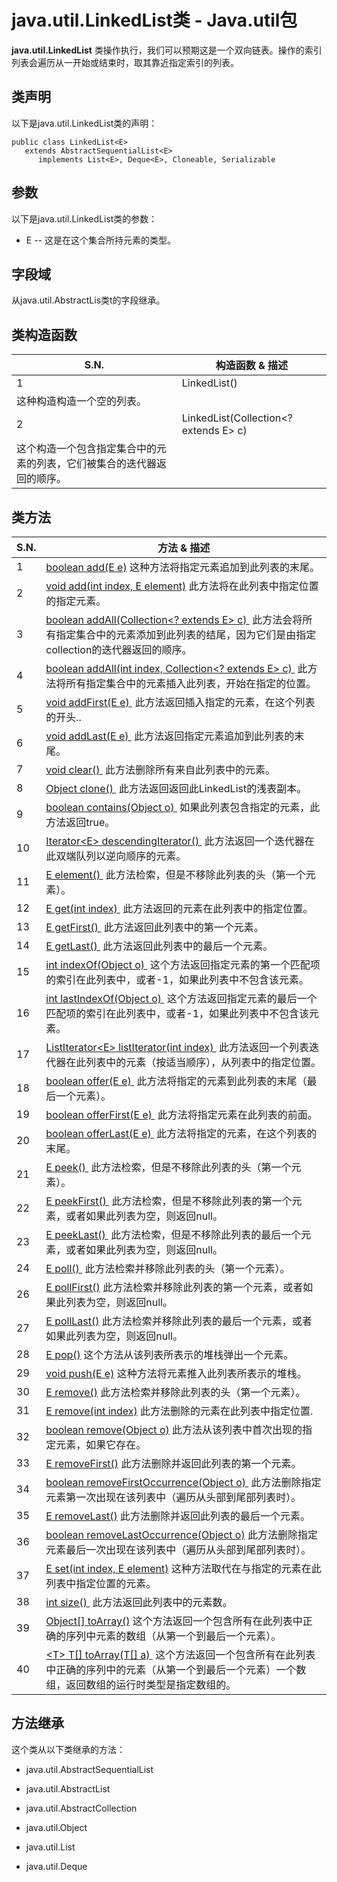# java.util.LinkedList类 - Java.util包

**java.util.LinkedList** 类操作执行，我们可以预期这是一个双向链表。操作的索引列表会遍历从一开始或结束时，取其靠近指定索引的列表。

## 类声明

以下是java.util.LinkedList类的声明：

```
public class LinkedList<E>
   extends AbstractSequentialList<E>
      implements List<E>, Deque<E>, Cloneable, Serializable
```

## 参数

以下是java.util.LinkedList类的参数：

*   E -- 这是在这个集合所持元素的类型。

## 字段域

从java.util.AbstractLis类t的字段继承。

## 类构造函数

| S.N. | 构造函数 & 描述 |
| --- | --- |
| 1 | LinkedList() 
这种构造构造一个空的列表。 |
| 2 | LinkedList(Collection&lt;? extends E&gt; c) 
这个构造一个包含指定集合中的元素的列表，它们被集合的迭代器返回的顺序。 |

## 类方法

| S.N. | 方法 & 描述 |
| --- | --- |
| 1 | [boolean add(E e)](http://www.yiibai.com/java/util/linkedlist_add.html) 这种方法将指定元素追加到此列表的末尾。 |
| 2 | [void add(int index, E element)](http://www.yiibai.com/java/util/linkedlist_add_index.html) 此方法将在此列表中指定位置的指定元素。 |
| 3 | [boolean addAll(Collection&lt;? extends E&gt; c) ](http://www.yiibai.com/java/util/linkedlist_addall.html) 此方法会将所有指定集合中的元素添加到此列表的结尾，因为它们是由指定collection的迭代器返回的顺序。 |
| 4 | [boolean addAll(int index, Collection&lt;? extends E&gt; c) ](http://www.yiibai.com/java/util/linkedlist_addall_collection.html) 此方法将所有指定集合中的元素插入此列表，开始在指定的位置。 |
| 5 | [void addFirst(E e) ](http://www.yiibai.com/java/util/linkedlist_addfirst.html) 此方法返回插入指定的元素，在这个列表的开头.. |
| 6 | [void addLast(E e) ](http://www.yiibai.com/java/util/linkedlist_addlast.html) 此方法返回指定元素追加到此列表的末尾。 |
| 7 | [void clear() ](http://www.yiibai.com/java/util/linkedlist_clear.html) 此方法删除所有来自此列表中的元素。 |
| 8 | [Object clone() ](http://www.yiibai.com/java/util/linkedlist_clone.html) 此方法返回返回此LinkedList的浅表副本。 |
| 9 | [boolean contains(Object o) ](http://www.yiibai.com/java/util/linkedlist_contains.html) 如果此列表包含指定的元素，此方法返回true。 |
| 10 | [Iterator&lt;E&gt; descendingIterator() ](http://www.yiibai.com/java/util/linkedlist_descendingiterator.html) 此方法返回一个迭代器在此双端队列以逆向顺序的元素。 |
| 11 | [E element() ](http://www.yiibai.com/java/util/linkedlist_element.html) 此方法检索，但是不移除此列表的头（第一个元素）。 |
| 12 | [E get(int index) ](http://www.yiibai.com/java/util/linkedlist_get.html) 此方法返回的元素在此列表中的指定位置。 |
| 13 | [E getFirst() ](http://www.yiibai.com/java/util/linkedlist_getfirst.html) 此方法返回此列表中的第一个元素。 |
| 14 | [E getLast() ](http://www.yiibai.com/java/util/linkedlist_getlast.html) 此方法返回此列表中的最后一个元素。 |
| 15 | [int indexOf(Object o) ](http://www.yiibai.com/java/util/linkedlist_indexof.html) 这个方法返回指定元素的第一个匹配项的索引在此列表中，或者-1，如果此列表中不包含该元素。 |
| 16 | [int lastIndexOf(Object o) ](http://www.yiibai.com/java/util/linkedlist_lastindexof.html) 这个方法返回指定元素的最后一个匹配项的索引在此列表中，或者-1，如果此列表中不包含该元素。 |
| 17 | [ListIterator&lt;E&gt; listIterator(int index) ](http://www.yiibai.com/java/util/linkedlist_listiterator.html) 此方法返回一个列表迭代器在此列表中的元素（按适当顺序），从列表中的指定位置。 |
| 18 | [boolean offer(E e) ](http://www.yiibai.com/java/util/linkedlist_offer.html) 此方法将指定的元素到此列表的末尾（最后一个元素）。 |
| 19 | [boolean offerFirst(E e) ](http://www.yiibai.com/java/util/linkedlist_offerfirst.html) 此方法将指定元素在此列表的前面。 |
| 20 | [boolean offerLast(E e) ](http://www.yiibai.com/java/util/linkedlist_offerlast.html) 此方法将指定的元素，在这个列表的末尾。 |
| 21 | [E peek() ](http://www.yiibai.com/java/util/linkedlist_peek.html) 此方法检索，但是不移除此列表的头（第一个元素）。 |
| 22 | [E peekFirst() ](http://www.yiibai.com/java/util/linkedlist_peekfirst.html) 此方法检索，但是不移除此列表的第一个元素，或者如果此列表为空，则返回null。 |
| 23 | [E peekLast() ](http://www.yiibai.com/java/util/linkedlist_peeklast.html) 此方法检索，但是不移除此列表的最后一个元素，或者如果此列表为空，则返回null。 |
| 24 | [E poll() ](http://www.yiibai.com/java/util/linkedlist_poll.html) 此方法检索并移除此列表的头（第一个元素）。 |
| 26 | [E pollFirst()](http://www.yiibai.com/java/util/linkedlist_pollfirst.html) 此方法检索并移除此列表的第一个元素，或者如果此列表为空，则返回null。 |
| 27 | [E pollLast()](http://www.yiibai.com/java/util/linkedlist_polllast.html) 此方法检索并移除此列表的最后一个元素，或者如果此列表为空，则返回null。 |
| 28 | [E pop()](http://www.yiibai.com/java/util/linkedlist_pop.html) 这个方法从该列表所表示的堆栈弹出一个元素。 |
| 29 | [void push(E e)](http://www.yiibai.com/java/util/linkedlist_push.html) 这种方法将元素推入此列表所表示的堆栈。 |
| 30 | [E remove()](http://www.yiibai.com/java/util/linkedlist_remove.html) 此方法检索并移除此列表的头（第一个元素）。 |
| 31 | [E remove(int index)](http://www.yiibai.com/java/util/linkedlist_remove_index.html) 此方法删除的元素在此列表中指定位置. |
| 32 | [boolean remove(Object o)](http://www.yiibai.com/java/util/linkedlist_remove_object.html) 此方法从该列表中首次出现的指定元素，如果它存在。 |
| 33 | [E removeFirst()](http://www.yiibai.com/java/util/linkedlist_removefirst.html) 此方法删除并返回此列表的第一个元素。 |
| 34 | [boolean removeFirstOccurrence(Object o) ](http://www.yiibai.com/java/util/linkedlist_removefirstoccurrence.html) 此方法删除指定元素第一次出现在该列表中（遍历从头部到尾部列表时）。 |
| 35 | [E removeLast()](http://www.yiibai.com/java/util/linkedlist_removelast.html) 此方法删除并返回此列表的最后一个元素。 |
| 36 | [boolean removeLastOccurrence(Object o)](http://www.yiibai.com/java/util/linkedlist_removelastoccurrence.html) 此方法删除指定元素最后一次出现在该列表中（遍历从头部到尾部列表时）。 |
| 37 | [E set(int index, E element)](http://www.yiibai.com/java/util/linkedlist_set.html) 这种方法取代在与指定的元素在此列表中指定位置的元素。 |
| 38 | [int size() ](http://www.yiibai.com/java/util/linkedlist_size.html) 此方法返回此列表中的元素数。 |
| 39 | [Object[] toArray()](http://www.yiibai.com/java/util/linkedlist_array_object.html) 这个方法返回一个包含所有在此列表中正确的序列中元素的数组（从第一个到最后一个元素）。 |
| 40 | [&lt;T&gt; T[] toArray(T[] a) ](http://www.yiibai.com/java/util/linkedlist_array.html) 这个方法返回一个包含所有在此列表中正确的序列中的元素（从第一个到最后一个元素）一个数组，返回数组的运行时类型是指定数组的。 |

## 方法继承

这个类从以下类继承的方法：

*   java.util.AbstractSequentialList

*   java.util.AbstractList

*   java.util.AbstractCollection

*   java.util.Object

*   java.util.List

*   java.util.Deque

